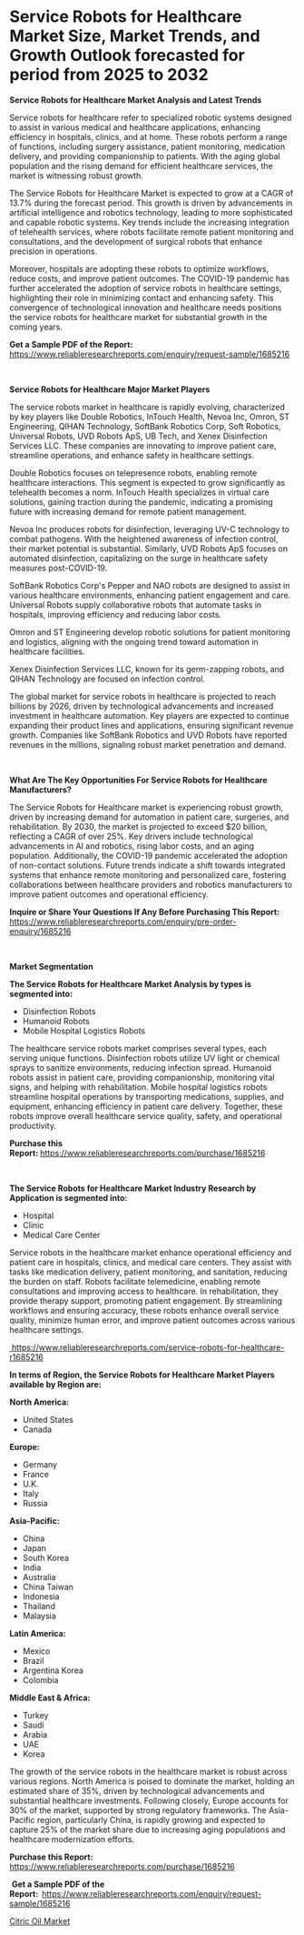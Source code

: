 <p><h1>Service Robots for Healthcare Market Size, Market Trends, and Growth Outlook forecasted for period from 2025 to 2032</h1></p><p><strong>Service Robots for Healthcare Market Analysis and Latest Trends</strong></p>
<p><p>Service robots for healthcare refer to specialized robotic systems designed to assist in various medical and healthcare applications, enhancing efficiency in hospitals, clinics, and at home. These robots perform a range of functions, including surgery assistance, patient monitoring, medication delivery, and providing companionship to patients. With the aging global population and the rising demand for efficient healthcare services, the market is witnessing robust growth.</p><p>The Service Robots for Healthcare Market is expected to grow at a CAGR of 13.7% during the forecast period. This growth is driven by advancements in artificial intelligence and robotics technology, leading to more sophisticated and capable robotic systems. Key trends include the increasing integration of telehealth services, where robots facilitate remote patient monitoring and consultations, and the development of surgical robots that enhance precision in operations.</p><p>Moreover, hospitals are adopting these robots to optimize workflows, reduce costs, and improve patient outcomes. The COVID-19 pandemic has further accelerated the adoption of service robots in healthcare settings, highlighting their role in minimizing contact and enhancing safety. This convergence of technological innovation and healthcare needs positions the service robots for healthcare market for substantial growth in the coming years.</p></p>
<p><strong>Get a Sample PDF of the Report:&nbsp;</strong> <a href="https://www.reliableresearchreports.com/enquiry/request-sample/1685216?utm_campaign=2215&utm_medium=2&utm_source=Github&utm_content=ia&utm_term=26032025&utm_id=service-robots-for-healthcare">https://www.reliableresearchreports.com/enquiry/request-sample/1685216</a></p>
<p>&nbsp;</p>
<p><strong>Service Robots for Healthcare Major Market Players</strong></p>
<p><p>The service robots market in healthcare is rapidly evolving, characterized by key players like Double Robotics, InTouch Health, Nevoa Inc, Omron, ST Engineering, QIHAN Technology, SoftBank Robotics Corp, Soft Robotics, Universal Robots, UVD Robots ApS, UB Tech, and Xenex Disinfection Services LLC. These companies are innovating to improve patient care, streamline operations, and enhance safety in healthcare settings.</p><p>Double Robotics focuses on telepresence robots, enabling remote healthcare interactions. This segment is expected to grow significantly as telehealth becomes a norm. InTouch Health specializes in virtual care solutions, gaining traction during the pandemic, indicating a promising future with increasing demand for remote patient management.</p><p>Nevoa Inc produces robots for disinfection, leveraging UV-C technology to combat pathogens. With the heightened awareness of infection control, their market potential is substantial. Similarly, UVD Robots ApS focuses on automated disinfection, capitalizing on the surge in healthcare safety measures post-COVID-19.</p><p>SoftBank Robotics Corp's Pepper and NAO robots are designed to assist in various healthcare environments, enhancing patient engagement and care. Universal Robots supply collaborative robots that automate tasks in hospitals, improving efficiency and reducing labor costs.</p><p>Omron and ST Engineering develop robotic solutions for patient monitoring and logistics, aligning with the ongoing trend toward automation in healthcare facilities. </p><p>Xenex Disinfection Services LLC, known for its germ-zapping robots, and QIHAN Technology are focused on infection control.</p><p>The global market for service robots in healthcare is projected to reach billions by 2026, driven by technological advancements and increased investment in healthcare automation. Key players are expected to continue expanding their product lines and applications, ensuring significant revenue growth. Companies like SoftBank Robotics and UVD Robots have reported revenues in the millions, signaling robust market penetration and demand.</p></p>
<p>&nbsp;</p>
<p><strong>What Are The Key Opportunities For Service Robots for Healthcare Manufacturers?</strong></p>
<p><p>The Service Robots for Healthcare market is experiencing robust growth, driven by increasing demand for automation in patient care, surgeries, and rehabilitation. By 2030, the market is projected to exceed $20 billion, reflecting a CAGR of over 25%. Key drivers include technological advancements in AI and robotics, rising labor costs, and an aging population. Additionally, the COVID-19 pandemic accelerated the adoption of non-contact solutions. Future trends indicate a shift towards integrated systems that enhance remote monitoring and personalized care, fostering collaborations between healthcare providers and robotics manufacturers to improve patient outcomes and operational efficiency.</p></p>
<p><strong>Inquire or Share Your Questions If Any Before Purchasing This Report:</strong> <a href="https://www.reliableresearchreports.com/enquiry/pre-order-enquiry/1685216?utm_campaign=2215&utm_medium=2&utm_source=Github&utm_content=ia&utm_term=26032025&utm_id=service-robots-for-healthcare">https://www.reliableresearchreports.com/enquiry/pre-order-enquiry/1685216</a></p>
<p>&nbsp;</p>
<p><strong>Market Segmentation</strong></p>
<p><strong>The Service Robots for Healthcare Market Analysis by types is segmented into:</strong></p>
<p><ul><li>Disinfection Robots</li><li>Humanoid Robots</li><li>Mobile Hospital Logistics Robots</li></ul></p>
<p><p>The healthcare service robots market comprises several types, each serving unique functions. Disinfection robots utilize UV light or chemical sprays to sanitize environments, reducing infection spread. Humanoid robots assist in patient care, providing companionship, monitoring vital signs, and helping with rehabilitation. Mobile hospital logistics robots streamline hospital operations by transporting medications, supplies, and equipment, enhancing efficiency in patient care delivery. Together, these robots improve overall healthcare service quality, safety, and operational productivity.</p></p>
<p><strong>Purchase this Report:&nbsp;</strong><a href="https://www.reliableresearchreports.com/purchase/1685216?utm_campaign=2215&utm_medium=2&utm_source=Github&utm_content=ia&utm_term=26032025&utm_id=service-robots-for-healthcare">https://www.reliableresearchreports.com/purchase/1685216</a></p>
<p>&nbsp;</p>
<p><strong>The Service Robots for Healthcare Market Industry Research by Application is segmented into:</strong></p>
<p><ul><li>Hospital</li><li>Clinic</li><li>Medical Care Center</li></ul></p>
<p><p>Service robots in the healthcare market enhance operational efficiency and patient care in hospitals, clinics, and medical care centers. They assist with tasks like medication delivery, patient monitoring, and sanitation, reducing the burden on staff. Robots facilitate telemedicine, enabling remote consultations and improving access to healthcare. In rehabilitation, they provide therapy support, promoting patient engagement. By streamlining workflows and ensuring accuracy, these robots enhance overall service quality, minimize human error, and improve patient outcomes across various healthcare settings.</p></p>
<p><a href="https://www.reliableresearchreports.com/service-robots-for-healthcare-r1685216?utm_campaign=2215&utm_medium=2&utm_source=Github&utm_content=ia&utm_term=26032025&utm_id=service-robots-for-healthcare">&nbsp;https://www.reliableresearchreports.com/service-robots-for-healthcare-r1685216</a></p>
<p><strong>In terms of Region, the Service Robots for Healthcare Market Players available by Region are:</strong></p>
<p>
    <p> <strong> North America: </strong>
        <ul>
            <li>United States</li>
            <li>Canada</li>
        </ul>
        </p> 
    <p> <strong> Europe: </strong>
        <ul>
            <li>Germany</li>
            <li>France</li>
            <li>U.K.</li>
            <li>Italy</li>
            <li>Russia</li>
        </ul>
        </p> 
    <p> <strong> Asia-Pacific: </strong>
        <ul>
            <li>China</li>
            <li>Japan</li>
            <li>South Korea</li>
            <li>India</li>
            <li>Australia</li>
            <li>China Taiwan</li>
            <li>Indonesia</li>
            <li>Thailand</li>
            <li>Malaysia</li>
        </ul>
        </p> 
    <p> <strong> Latin America: </strong>
        <ul>
            <li>Mexico</li>
            <li>Brazil</li>
            <li>Argentina Korea</li>
            <li>Colombia</li>
        </ul>
        </p> 
    <p> <strong> Middle East & Africa: </strong>
        <ul>
            <li>Turkey</li>
            <li>Saudi</li>
            <li>Arabia</li>
            <li>UAE</li>
            <li>Korea</li>
        </ul>
    </p>
    </p>
<p><p>The growth of the service robots in the healthcare market is robust across various regions. North America is poised to dominate the market, holding an estimated share of 35%, driven by technological advancements and substantial healthcare investments. Following closely, Europe accounts for 30% of the market, supported by strong regulatory frameworks. The Asia-Pacific region, particularly China, is rapidly growing and expected to capture 25% of the market share due to increasing aging populations and healthcare modernization efforts.</p></p>
<p><strong>Purchase this Report: </strong><a href="https://www.reliableresearchreports.com/purchase/1685216?utm_campaign=2215&utm_medium=2&utm_source=Github&utm_content=ia&utm_term=26032025&utm_id=service-robots-for-healthcare">https://www.reliableresearchreports.com/purchase/1685216</a></p>
<p>&nbsp;<strong>Get a Sample PDF of the Report:&nbsp;&nbsp;</strong><a href="https://www.reliableresearchreports.com/enquiry/request-sample/1685216?utm_campaign=2215&utm_medium=2&utm_source=Github&utm_content=ia&utm_term=26032025&utm_id=service-robots-for-healthcare">https://www.reliableresearchreports.com/enquiry/request-sample/1685216</a></p>
<p><strong></strong></p>
<p><p><a href="https://github.com/SanjidaMahmud54/Market-Research-Report-List-2/blob/main/citric-oil-market.md?utm_campaign=2215&utm_medium=2&utm_source=Github&utm_content=ia&utm_term=26032025&utm_id=service-robots-for-healthcare">Citric Oil Market</a></p></p>